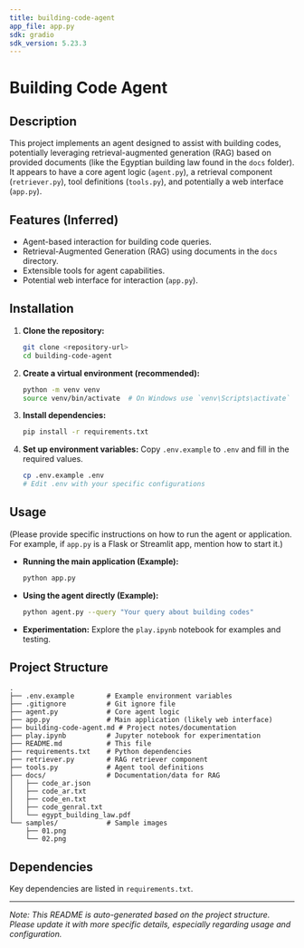 ```yaml
---
title: building-code-agent
app_file: app.py
sdk: gradio
sdk_version: 5.23.3
---
```

# Building Code Agent

## Description

This project implements an agent designed to assist with building codes, potentially leveraging retrieval-augmented generation (RAG) based on provided documents (like the Egyptian building law found in the `docs` folder). It appears to have a core agent logic (`agent.py`), a retrieval component (`retriever.py`), tool definitions (`tools.py`), and potentially a web interface (`app.py`).

## Features (Inferred)

*   Agent-based interaction for building code queries.
*   Retrieval-Augmented Generation (RAG) using documents in the `docs` directory.
*   Extensible tools for agent capabilities.
*   Potential web interface for interaction (`app.py`).

## Installation

1.  **Clone the repository:**
    ```bash
    git clone <repository-url>
    cd building-code-agent
    ```
2.  **Create a virtual environment (recommended):**
    ```bash
    python -m venv venv
    source venv/bin/activate  # On Windows use `venv\Scripts\activate`
    ```
3.  **Install dependencies:**
    ```bash
    pip install -r requirements.txt
    ```
4.  **Set up environment variables:**
    Copy `.env.example` to `.env` and fill in the required values.
    ```bash
    cp .env.example .env
    # Edit .env with your specific configurations
    ```

## Usage

(Please provide specific instructions on how to run the agent or application. For example, if `app.py` is a Flask or Streamlit app, mention how to start it.)

*   **Running the main application (Example):**
    ```bash
    python app.py
    ```
*   **Using the agent directly (Example):**
    ```bash
    python agent.py --query "Your query about building codes"
    ```
*   **Experimentation:**
    Explore the `play.ipynb` notebook for examples and testing.

## Project Structure

```
.
├── .env.example        # Example environment variables
├── .gitignore          # Git ignore file
├── agent.py            # Core agent logic
├── app.py              # Main application (likely web interface)
├── building-code-agent.md # Project notes/documentation
├── play.ipynb          # Jupyter notebook for experimentation
├── README.md           # This file
├── requirements.txt    # Python dependencies
├── retriever.py        # RAG retriever component
├── tools.py            # Agent tool definitions
├── docs/               # Documentation/data for RAG
│   ├── code_ar.json
│   ├── code_ar.txt
│   ├── code_en.txt
│   ├── code_genral.txt
│   └── egypt_building_law.pdf
└── samples/            # Sample images
    ├── 01.png
    └── 02.png
```

## Dependencies

Key dependencies are listed in `requirements.txt`.

---

*Note: This README is auto-generated based on the project structure. Please update it with more specific details, especially regarding usage and configuration.*
